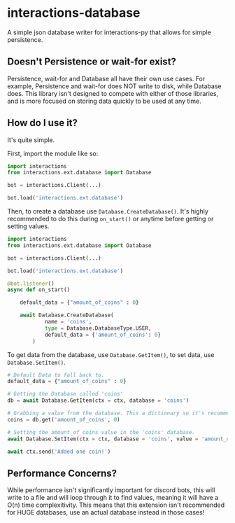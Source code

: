 # interactions-database
A simple json database writer for interactions-py that allows for simple persistence.

## Doesn't Persistence or wait-for exist?
Persistence, wait-for and Database all have their own use cases. For example, Persistence and wait-for does NOT write to disk, while Database does. This library isn't designed to compete with either of those libraries, and is more focused on storing data quickly to be used at any time.

## How do I use it?
It's quite simple.

First, import the module like so:
```py
import interactions
from interactions.ext.database import Database

bot = interactions.Client(...)

bot.load('interactions.ext.database')
```

Then, to create a database use ``Database.CreateDatabase()``. It's highly recommended to do this during ``on_start()`` or anytime before getting or setting values.
```py
import interactions
from interactions.ext.database import Database

bot = interactions.Client(...)

bot.load('interactions.ext.database')

@bot.listener()
async def on_start()

    default_data = {"amount_of_coins" : 0}

    await Database.CreateDatabase(
            name = 'coins',
            type = Database.DatabaseType.USER,
            default_data = {'amount_of_coins': 0}
        )
```

To get data from the database, use ``Database.GetItem()``, to set data, use ``Database.SetItem()``.

```py
# Default Data to fall back to.
default_data = {"amount_of_coins" : 0}

# Getting the Database called 'coins'
db = await Database.GetItem(ctx = ctx, database = 'coins')

# Grabbing a value from the database. This a dictionary so it's recommended to use the get() function.
coins = db.get('amount_of_coins', 0)

# Setting the amount_of_coins value in the 'coins' database.
await Database.SetItem(ctx = ctx, database = 'coins', value = 'amount_of_coins', data = coins + 1)

await ctx.send('Added one coin!')
```

## Performance Concerns?
While performance isn't significantly important for discord bots, this will write to a file and will loop through it to find values, meaning it will have a O(n) time complexitivity. This means that this extension isn't recommended for HUGE databases, use an actual database instead in those cases!